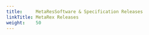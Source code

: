 ```yaml
---
title:     MetaResSoftware & Specification Releases
linkTitle: MetaRex Releases
weight:    50
---
```



